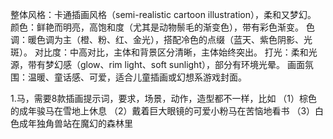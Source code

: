 整体风格：卡通插画风格（semi-realistic cartoon illustration），柔和又梦幻。
颜色：鲜艳而明亮，高饱和度（尤其是动物鬃毛的渐变色），带有彩色渐变。
色调：暖色调为主（橙、粉、红、金光），搭配冷色的点缀（蓝天、紫色阴影、光斑）。
对比度：中高对比，主体和背景区分清晰，主体始终突出。
打光：柔和光源，带有梦幻感（glow、rim light、soft sunlight），部分有环境光晕。
画面氛围：温暖、童话感、可爱，适合儿童插画或幻想系游戏封面。

1.马，需要8款插画提示词，要求，场景，动作，造型都不一样，比如
（1）棕色的成年骏马在雪地上休息
（2）戴着巨大眼镜的可爱小粉马在苦恼地看书
（3）白色成年独角兽站在魔幻的森林里
